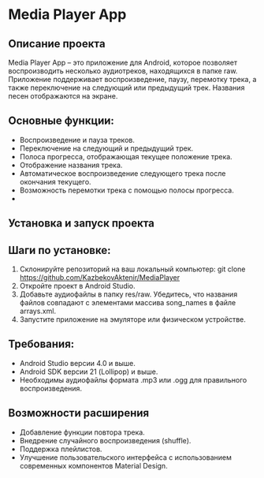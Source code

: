 # Media Player App
## Описание проекта
Media Player App – это приложение для Android, которое позволяет воспроизводить несколько аудиотреков, находящихся в папке raw. Приложение поддерживает воспроизведение, паузу, перемотку трека, а также переключение на следующий или предыдущий трек. Названия песен отображаются на экране.

## Основные функции:
* Воспроизведение и пауза треков.
* Переключение на следующий и предыдущий трек.
* Полоса прогресса, отображающая текущее положение трека.
* Отображение названия трека.
* Автоматическое воспроизведение следующего трека после окончания текущего.
* Возможность перемотки трека с помощью полосы прогресса.
* 
## Установка и запуск проекта
## Шаги по установке:
1. Склонируйте репозиторий на ваш локальный компьютер:
git clone https://github.com/KazbekovAktenir/MediaPlayer
2. Откройте проект в Android Studio.
3. Добавьте аудиофайлы в папку res/raw. Убедитесь, что названия файлов совпадают с элементами массива song_names в файле arrays.xml.
4. Запустите приложение на эмуляторе или физическом устройстве.
## Требования:
- Android Studio версии 4.0 и выше.
- Android SDK версии 21 (Lollipop) и выше.
- Необходимы аудиофайлы формата .mp3 или .ogg для правильного воспроизведения.

## Возможности расширения
* Добавление функции повтора трека.
* Внедрение случайного воспроизведения (shuffle).
* Поддержка плейлистов.
* Улучшение пользовательского интерфейса с использованием современных компонентов Material Design.
